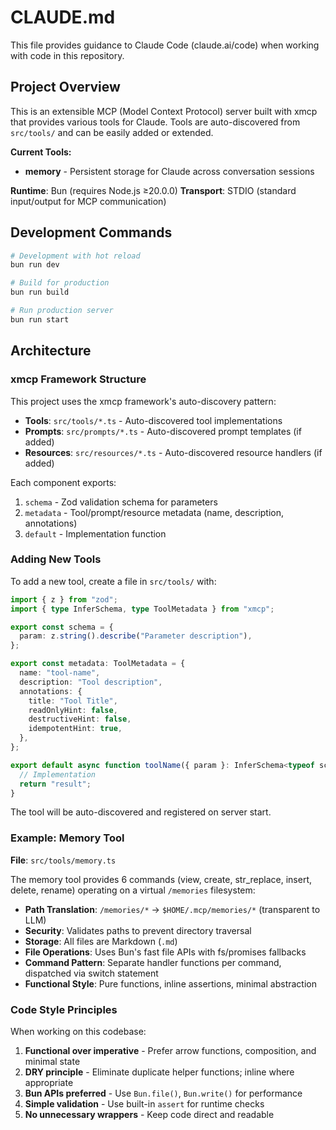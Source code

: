 # CLAUDE.md

This file provides guidance to Claude Code (claude.ai/code) when working with code in this repository.

## Project Overview

This is an extensible MCP (Model Context Protocol) server built with xmcp that provides various tools for Claude. Tools are auto-discovered from `src/tools/` and can be easily added or extended.

**Current Tools:**

- **memory** - Persistent storage for Claude across conversation sessions

**Runtime**: Bun (requires Node.js ≥20.0.0)
**Transport**: STDIO (standard input/output for MCP communication)

## Development Commands

```bash
# Development with hot reload
bun run dev

# Build for production
bun run build

# Run production server
bun run start
```

## Architecture

### xmcp Framework Structure

This project uses the xmcp framework's auto-discovery pattern:

- **Tools**: `src/tools/*.ts` - Auto-discovered tool implementations
- **Prompts**: `src/prompts/*.ts` - Auto-discovered prompt templates (if added)
- **Resources**: `src/resources/*.ts` - Auto-discovered resource handlers (if added)

Each component exports:

1. `schema` - Zod validation schema for parameters
2. `metadata` - Tool/prompt/resource metadata (name, description, annotations)
3. `default` - Implementation function

### Adding New Tools

To add a new tool, create a file in `src/tools/` with:

```typescript
import { z } from "zod";
import { type InferSchema, type ToolMetadata } from "xmcp";

export const schema = {
  param: z.string().describe("Parameter description"),
};

export const metadata: ToolMetadata = {
  name: "tool-name",
  description: "Tool description",
  annotations: {
    title: "Tool Title",
    readOnlyHint: false,
    destructiveHint: false,
    idempotentHint: true,
  },
};

export default async function toolName({ param }: InferSchema<typeof schema>) {
  // Implementation
  return "result";
}
```

The tool will be auto-discovered and registered on server start.

### Example: Memory Tool

**File**: `src/tools/memory.ts`

The memory tool provides 6 commands (view, create, str_replace, insert, delete, rename) operating on a virtual `/memories` filesystem:

- **Path Translation**: `/memories/*` → `$HOME/.mcp/memories/*` (transparent to LLM)
- **Security**: Validates paths to prevent directory traversal
- **Storage**: All files are Markdown (`.md`)
- **File Operations**: Uses Bun's fast file APIs with fs/promises fallbacks
- **Command Pattern**: Separate handler functions per command, dispatched via switch statement
- **Functional Style**: Pure functions, inline assertions, minimal abstraction

### Code Style Principles

When working on this codebase:

1. **Functional over imperative** - Prefer arrow functions, composition, and minimal state
2. **DRY principle** - Eliminate duplicate helper functions; inline where appropriate
3. **Bun APIs preferred** - Use `Bun.file()`, `Bun.write()` for performance
4. **Simple validation** - Use built-in `assert` for runtime checks
5. **No unnecessary wrappers** - Keep code direct and readable
